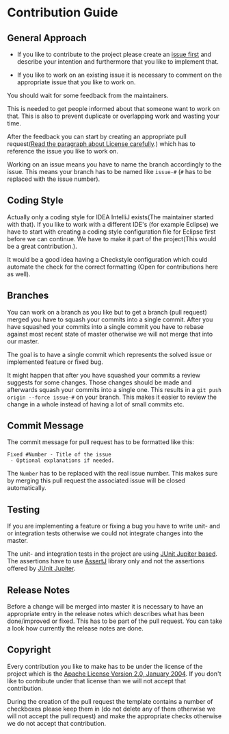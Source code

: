 <!---
 Licensed to the Apache Software Foundation (ASF) under one or more
 contributor license agreements.  See the NOTICE file distributed with
 this work for additional information regarding copyright ownership.
 The ASF licenses this file to You under the Apache License, Version 2.0
 (the "License"); you may not use this file except in compliance with
 the License.  You may obtain a copy of the License at

      http://www.apache.org/licenses/LICENSE-2.0

 Unless required by applicable law or agreed to in writing, software
 distributed under the License is distributed on an "AS IS" BASIS,
 WITHOUT WARRANTIES OR CONDITIONS OF ANY KIND, either express or implied.
 See the License for the specific language governing permissions and
 limitations under the License.
-->
# Contribution Guide

## General Approach

* If you like to contribute to the project please create an [issue first][project-issue] and describe
your intention and furthermore that you like to implement that. 

* If you like to work on an existing issue it is necessary to comment on the appropriate
issue that you like to work on.
 
You should wait for some feedback from the maintainers.

This is needed to get people informed about that someone want to work on that. This is also to
prevent duplicate or overlapping work and wasting your time.

After the feedback you can start by creating an appropriate pull request([Read the paragraph 
about License carefully](#Copyright).) which has to reference the issue you like to work on.

Working on an issue means you have to name the branch accordingly to the issue. This means
your branch has to be named like `issue-#` (`#` has to be replaced with the issue number).

## Coding Style

Actually only a coding style for IDEA IntelliJ exists(The maintainer started with that). If you like to
work with a different IDE's (for example Eclipse) we have to start with creating a coding style configuration
file for Eclipse first before we can continue. We have to make it part of the project(This would
be a great contribution.). 

It would be a good idea having a Checkstyle configuration which could automate the check for the 
correct formatting (Open for contributions here as well).

## Branches

You can work on a branch as you like but to get a branch (pull request) merged you have to squash
your commits into a single commit. After you have squashed your commits into a single commit you 
have to rebase against most recent state of master otherwise we will not merge that into our master.

The goal is to have a single commit which represents the solved issue or implemented feature or fixed
bug. 

It might happen that after you have squashed your commits a review suggests for some changes.
Those changes should be made and afterwards squash your commits into a single one. This results in
a `git push origin --force issue-#` on your branch. This makes it easier to review the change in a 
whole instead of having a lot of small commits etc. 

## Commit Message

The commit message for pull request has to be formatted like this:
```
Fixed #Number - Title of the issue
 - Optional explanations if needed.
```
The `Number` has to be replaced with the real issue number. This makes sure by merging this pull
request the associated issue will be closed automatically.

## Testing

If you are implementing a feature or fixing a bug you have to write unit- and or integration tests 
otherwise we could not integrate changes into the master.

The unit- and integration tests in the project are using [JUnit Jupiter based][junit-jupiter]. 
The assertions have to use [AssertJ][assertj] library only and not the assertions offered by 
[JUnit Jupiter][junit-jupiter].

## Release Notes

Before a change will be merged into master it is necessary to have an appropriate entry
in the release notes which describes what has been done/improved or fixed. This has to be
part of the pull request. You can take a look how currently the release notes are done.

## Copyright

Every contribution you like to make has to be under the license of the project which is
the [Apache License Version 2.0, January 2004][apache-license]. If you don't like 
to contribute under that license than we will not accept that contribution.

During the creation of the pull request the template contains a number of checkboxes please keep them
in (do not delete any of them otherwise we will not accept the pull request) and make the appropriate
checks otherwise we do not accept that contribution.

[apache-license]: https://github.com/khmarbaise/maven-it-extension/blob/master/LICENSE.txt   
[assertj]: https://assertj.github.io/doc/
[junit-jupiter]: https://junit.org/junit5/
[project-issue]: https://github.com/khmarbaise/maven-it-extension/issues
